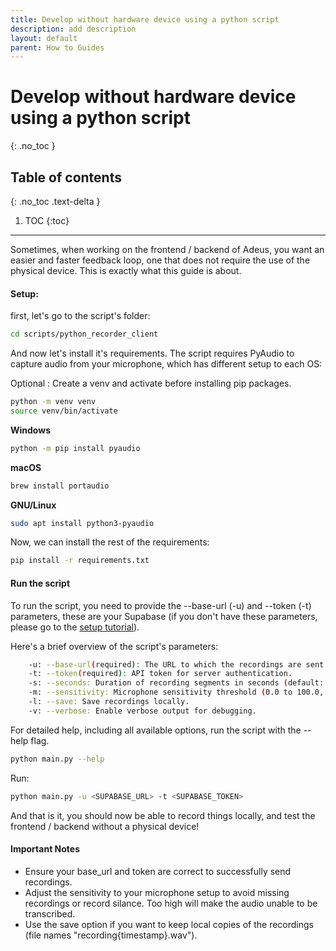 ```yaml
---
title: Develop without hardware device using a python script
description: add description
layout: default
parent: How to Guides
---
```


# Develop without hardware device using a python script
{: .no_toc }

## Table of contents
{: .no_toc .text-delta }

1. TOC
{:toc}

---
Sometimes, when working on the frontend / backend of Adeus, you want an easier and faster feedback loop, one that does not require the use of the physical device. This is exactly what this guide is about.

#### **Setup**:

first, let's go to the script's folder:

```bash
cd scripts/python_recorder_client
```

And now let's install it's requirements.
The script requires PyAudio to capture audio from your microphone, which has different setup to each OS:

Optional : Create a venv and activate before installing pip packages.

```bash
python -m venv venv
source venv/bin/activate
```

**Windows**

```bash
python -m pip install pyaudio
```

**macOS**

```bash
brew install portaudio
```

**GNU/Linux**

```bash
sudo apt install python3-pyaudio
```

Now, we can install the rest of the requirements:

```bash
pip install -r requirements.txt
```

#### **Run the script**

To run the script, you need to provide the --base-url (-u) and --token (-t) parameters, these are your Supabase (if you don't have these parameters, please go to the [setup tutorial](./index)).

Here's a brief overview of the script's parameters:

```bash
    -u: --base-url(required): The URL to which the recordings are sent.
    -t: --token(required): API token for server authentication.
    -s: --seconds: Duration of recording segments in seconds (default: 30).
    -m: --sensitivity: Microphone sensitivity threshold (0.0 to 100.0, default: 0). Set to 0 for continuous recording.
    -l: --save: Save recordings locally.
    -v: --verbose: Enable verbose output for debugging.
```

For detailed help, including all available options, run the script with the --help flag.

```bash
python main.py --help
```

Run:

```bash
python main.py -u <SUPABASE_URL> -t <SUPABASE_TOKEN>
```

And that is it, you should now be able to record things locally, and test the frontend / backend without a physical device!

#### **Important Notes**

- Ensure your base_url and token are correct to successfully send recordings.
- Adjust the sensitivity to your microphone setup to avoid missing recordings or record silance. Too high will make the audio unable to be transcribed.
- Use the save option if you want to keep local copies of the recordings (file names "recording{timestamp}.wav").
